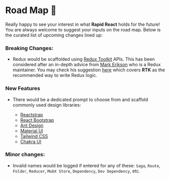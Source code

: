 # Road Map :construction:

Really happy to see your interest in what **Rapid React** holds for the future! You are always welcome to suggest your inputs on the road map. Below is the curated list of upcoming changes lined up:

### Breaking Changes:

- Redux would be scaffolded using [Redux Toolkit](https://redux-toolkit.js.org/) APIs. This has been considered after an in-depth advice from [Mark Erikson](https://github.com/markerikson) who is a Redux maintainer. You may check his suggestion [here](https://www.reddit.com/user/vinaysharma-) which covers **RTK** as the recommended way to write Redux logic.

### New Features

- There would be a dedicated prompt to choose from and scaffold commonly used design libraries:

  - [Reactstrap](https://reactstrap.github.io/)
  - [React Bootstrap](https://react-bootstrap.github.io/)
  - [Ant Design](https://ant.design/)
  - [Material UI](https://material-ui.com/)
  - [Tailwind CSS](https://tailwindcss.com/)
  - [Chakra UI](https://chakra-ui.com/)

### Minor changes:

- Invalid names would be logged if entered for any of these: `Saga`, `Route`, `Folder`, `Reducer`, `MobX Store`, `Dependency`, `Dev Dependency`, etc.

